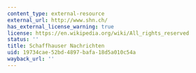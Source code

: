 ```yaml
---
content_type: external-resource
external_url: http://www.shn.ch/
has_external_license_warning: true
license: https://en.wikipedia.org/wiki/All_rights_reserved
status: ''
title: Schaffhauser Nachrichten
uid: 19734cae-52bd-4897-bafa-18d5a010c54a
wayback_url: ''
---
```

